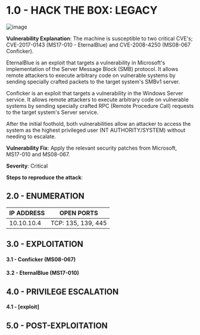 # 1.0 - HACK THE BOX: LEGACY

![image](https://github.com/Gladoodles/hackthebox_machines/assets/96867367/0dcdac0e-be06-4750-9bb9-fc15fe091d3b)

**Vulnerability Explanation**: The machine is susceptible to two critical CVE's; CVE-2017-0143 (MS17-010 - EternalBlue) and CVE-2008-4250 (MS08-067 Conficker). 

EternalBlue is an exploit that targets a vulnerability in Microsoft's implementation of the Server Message Block (SMB) protocol. It allows remote attackers to execute arbitrary code on vulnerable systems by sending specially crafted packets to the target system's SMBv1 server. 

Conficker is an exploit that targets a vulnerability in the Windows Server service. It allows remote attackers to execute arbitrary code on vulnerable systems by sending specially crafted RPC (Remote Procedure Call) requests to the target system's Server service.

After the initial foothold, both vulnerabilities allow an attacker to access the system as the highest privileged user (NT AUTHORITY/SYSTEM) without needing to escalate. 

**Vulnerability Fix**: Apply the relevant security patches from Microsoft, MS17-010 and MS08-067. 

**Severity**: Critical

**Steps to reproduce the attack**: 

## 2.0 - ENUMERATION
| **IP ADDRESS** | **OPEN PORTS** |
|----------|--------------------|
| 10.10.10.4 | TCP: 135, 139, 445 |

## 3.0 - EXPLOITATION

#### **3.1 - Conficker (MS08-067)**

#### **3.2 - EternalBlue (MS17-010)** 

## 4.0 - PRIVILEGE ESCALATION 

#### **4.1 - [exploit]**

## 5.0 - POST-EXPLOITATION 
